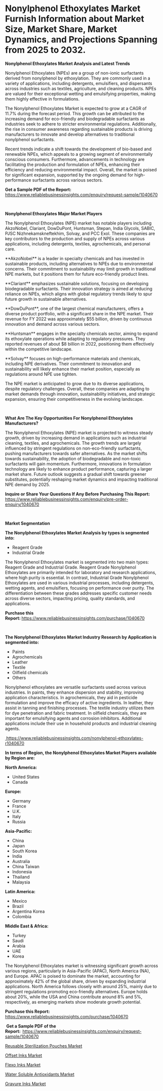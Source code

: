 <p><h1>Nonylphenol Ethoxylates Market Furnish Information about Market Size, Market Share, Market Dynamics, and Projections Spanning from 2025 to 2032.</h1></p><p><strong>Nonylphenol Ethoxylates Market Analysis and Latest Trends</strong></p>
<p><p>Nonylphenol Ethoxylates (NPEs) are a group of non-ionic surfactants derived from nonylphenol by ethoxylation. They are commonly used in a variety of applications, including detergents, emulsifiers, and dispersants across industries such as textiles, agriculture, and cleaning products. NPEs are valued for their exceptional wetting and emulsifying properties, making them highly effective in formulations.</p><p>The Nonylphenol Ethoxylates Market is expected to grow at a CAGR of 11.7% during the forecast period. This growth can be attributed to the increasing demand for eco-friendly and biodegradable surfactants as industries seek to adhere to stricter environmental regulations. Additionally, the rise in consumer awareness regarding sustainable products is driving manufacturers to innovate and develop alternatives to traditional nonylphenol surfactants.</p><p>Recent trends indicate a shift towards the development of bio-based and renewable NPEs, which appeals to a growing segment of environmentally conscious consumers. Furthermore, advancements in technology are facilitating the production and formulation of NPEs, enhancing their efficiency and reducing environmental impact. Overall, the market is poised for significant expansion, supported by the ongoing demand for high-performance surfactants across various sectors.</p></p>
<p><strong>Get a Sample PDF of the Report:&nbsp;</strong> <a href="https://www.reliablebusinessinsights.com/enquiry/request-sample/1040670?utm_campaign=1847&utm_medium=2&utm_source=Github&utm_content=ia&utm_term=02042025&utm_id=nonylphenol-ethoxylates">https://www.reliablebusinessinsights.com/enquiry/request-sample/1040670</a></p>
<p>&nbsp;</p>
<p><strong>Nonylphenol Ethoxylates Major Market Players</strong></p>
<p><p>The Nonylphenol Ethoxylates (NPE) market has notable players including AkzoNobel, Clariant, DowDuPont, Huntsman, Stepan, India Glycols, SABIC, PJSC Nizhnekamskneftekhim, Solvay, and PCC Exol. These companies are key contributors to the production and supply of NPEs across various applications, including detergents, textiles, agrochemicals, and personal care.</p><p>**AkzoNobel** is a leader in specialty chemicals and has invested in sustainable products, including alternatives to NPEs due to environmental concerns. Their commitment to sustainability may limit growth in traditional NPE markets, but it positions them for future eco-friendly product lines.</p><p>**Clariant** emphasizes sustainable solutions, focusing on developing biodegradable surfactants. Their innovation strategy is aimed at reducing reliance on NPEs, which aligns with global regulatory trends likely to spur future growth in sustainable alternatives.</p><p>**DowDuPont**, one of the largest chemical manufacturers, offers a diverse product portfolio, with a significant share in the NPE market. Their revenue for FY 2022 was approximately $55 billion, driven by continuous innovation and demand across various sectors. </p><p>**Huntsman** engages in the specialty chemicals sector, aiming to expand its ethoxylate operations while adapting to regulatory pressures. They reported revenues of about $8 billion in 2022, positioning them effectively within the competitive landscape.</p><p>**Solvay** focuses on high-performance materials and chemicals, including NPE derivatives. Their commitment to innovation and sustainability will likely enhance their market position, especially as regulations around NPE use tighten.</p><p>The NPE market is anticipated to grow due to its diverse applications, despite regulatory challenges. Overall, these companies are adapting to market demands through innovation, sustainability initiatives, and strategic expansion, ensuring their competitiveness in the evolving landscape.</p></p>
<p>&nbsp;</p>
<p><strong>What Are The Key Opportunities For Nonylphenol Ethoxylates Manufacturers?</strong></p>
<p><p>The Nonylphenol Ethoxylates (NPE) market is projected to witness steady growth, driven by increasing demand in applications such as industrial cleaning, textiles, and agrochemicals. The growth trends are largely influenced by stringent regulations on non-eco-friendly surfactants, pushing manufacturers towards safer alternatives. As the market shifts towards sustainability, the adoption of biodegradable and non-toxic surfactants will gain momentum. Furthermore, innovations in formulation technology are likely to enhance product performance, capturing a larger market share. Future outlook suggests a gradual shift towards greener substitutes, potentially reshaping market dynamics and impacting traditional NPE demand by 2025.</p></p>
<p><strong>Inquire or Share Your Questions If Any Before Purchasing This Report:</strong> <a href="https://www.reliablebusinessinsights.com/enquiry/pre-order-enquiry/1040670?utm_campaign=1847&utm_medium=2&utm_source=Github&utm_content=ia&utm_term=02042025&utm_id=nonylphenol-ethoxylates">https://www.reliablebusinessinsights.com/enquiry/pre-order-enquiry/1040670</a></p>
<p>&nbsp;</p>
<p><strong>Market Segmentation</strong></p>
<p><strong>The Nonylphenol Ethoxylates Market Analysis by types is segmented into:</strong></p>
<p><ul><li>Reagent Grade</li><li>Industrial Grade</li></ul></p>
<p><p>The Nonylphenol Ethoxylates market is segmented into two main types: Reagent Grade and Industrial Grade. Reagent Grade Nonylphenol Ethoxylates are primarily intended for laboratory and research applications, where high purity is essential. In contrast, Industrial Grade Nonylphenol Ethoxylates are used in various industrial processes, including detergents, wetting agents, and emulsifiers, focusing on performance over purity. The differentiation between these grades addresses specific customer needs across diverse sectors, impacting pricing, quality standards, and applications.</p></p>
<p><strong>Purchase this Report:&nbsp;</strong><a href="https://www.reliablebusinessinsights.com/purchase/1040670?utm_campaign=1847&utm_medium=2&utm_source=Github&utm_content=ia&utm_term=02042025&utm_id=nonylphenol-ethoxylates">https://www.reliablebusinessinsights.com/purchase/1040670</a></p>
<p>&nbsp;</p>
<p><strong>The Nonylphenol Ethoxylates Market Industry Research by Application is segmented into:</strong></p>
<p><ul><li>Paints</li><li>Agrochemicals</li><li>Leather</li><li>Textile</li><li>Oilfield chemicals</li><li>Others</li></ul></p>
<p><p>Nonylphenol ethoxylates are versatile surfactants used across various industries. In paints, they enhance dispersion and stability, improving application characteristics. In agrochemicals, they aid in pesticide formulation and improve the efficacy of active ingredients. In leather, they assist in tanning and finishing processes. The textile industry utilizes them for dye penetration and fabric treatment. In oilfield chemicals, they are important for emulsifying agents and corrosion inhibitors. Additional applications include their use in household products and industrial cleaning agents.</p></p>
<p><a href="https://www.reliablebusinessinsights.com/nonylphenol-ethoxylates-r1040670?utm_campaign=1847&utm_medium=2&utm_source=Github&utm_content=ia&utm_term=02042025&utm_id=nonylphenol-ethoxylates">&nbsp;https://www.reliablebusinessinsights.com/nonylphenol-ethoxylates-r1040670</a></p>
<p><strong>In terms of Region, the Nonylphenol Ethoxylates Market Players available by Region are:</strong></p>
<p>
    <p> <strong> North America: </strong>
        <ul>
            <li>United States</li>
            <li>Canada</li>
        </ul>
        </p> 
    <p> <strong> Europe: </strong>
        <ul>
            <li>Germany</li>
            <li>France</li>
            <li>U.K.</li>
            <li>Italy</li>
            <li>Russia</li>
        </ul>
        </p> 
    <p> <strong> Asia-Pacific: </strong>
        <ul>
            <li>China</li>
            <li>Japan</li>
            <li>South Korea</li>
            <li>India</li>
            <li>Australia</li>
            <li>China Taiwan</li>
            <li>Indonesia</li>
            <li>Thailand</li>
            <li>Malaysia</li>
        </ul>
        </p> 
    <p> <strong> Latin America: </strong>
        <ul>
            <li>Mexico</li>
            <li>Brazil</li>
            <li>Argentina Korea</li>
            <li>Colombia</li>
        </ul>
        </p> 
    <p> <strong> Middle East & Africa: </strong>
        <ul>
            <li>Turkey</li>
            <li>Saudi</li>
            <li>Arabia</li>
            <li>UAE</li>
            <li>Korea</li>
        </ul>
    </p>
    </p>
<p><p>The Nonylphenol Ethoxylates market is witnessing significant growth across various regions, particularly in Asia-Pacific (APAC), North America (NA), and Europe. APAC is poised to dominate the market, accounting for approximately 42% of the global share, driven by expanding industrial applications. North America follows closely with around 25%, mainly due to stringent regulations promoting eco-friendly alternatives. Europe holds about 20%, while the USA and China contribute around 8% and 5%, respectively, as emerging markets show moderate growth potential.</p></p>
<p><strong>Purchase this Report: </strong><a href="https://www.reliablebusinessinsights.com/purchase/1040670?utm_campaign=1847&utm_medium=2&utm_source=Github&utm_content=ia&utm_term=02042025&utm_id=nonylphenol-ethoxylates">https://www.reliablebusinessinsights.com/purchase/1040670</a></p>
<p>&nbsp;<strong>Get a Sample PDF of the Report:&nbsp;&nbsp;</strong><a href="https://www.reliablebusinessinsights.com/enquiry/request-sample/1040670?utm_campaign=1847&utm_medium=2&utm_source=Github&utm_content=ia&utm_term=02042025&utm_id=nonylphenol-ethoxylates">https://www.reliablebusinessinsights.com/enquiry/request-sample/1040670</a></p>
<p><strong></strong></p>
<p><p><a href="https://github.com/seppelharjap/Market-Research-Report-List-1/blob/main/reusable-sterilization-pouches-market.md?utm_campaign=1847&utm_medium=2&utm_source=Github&utm_content=ia&utm_term=02042025&utm_id=nonylphenol-ethoxylates">Reusable Sterilization Pouches Market</a></p><p><a href="https://github.com/olesjaquah/Market-Research-Report-List-1/blob/main/offset-inks-market.md?utm_campaign=1847&utm_medium=2&utm_source=Github&utm_content=ia&utm_term=02042025&utm_id=nonylphenol-ethoxylates">Offset Inks Market</a></p><p><a href="https://github.com/fungkychiman/Market-Research-Report-List-1/blob/main/flexo-inks-market.md?utm_campaign=1847&utm_medium=2&utm_source=Github&utm_content=ia&utm_term=02042025&utm_id=nonylphenol-ethoxylates">Flexo Inks Market</a></p><p><a href="https://github.com/edriceakeime/Market-Research-Report-List-1/blob/main/water-soluble-antioxidants-market.md?utm_campaign=1847&utm_medium=2&utm_source=Github&utm_content=ia&utm_term=02042025&utm_id=nonylphenol-ethoxylates">Water Soluble Antioxidants Market</a></p><p><a href="https://github.com/kitsossadien/Market-Research-Report-List-1/blob/main/gravure-inks-market.md?utm_campaign=1847&utm_medium=2&utm_source=Github&utm_content=ia&utm_term=02042025&utm_id=nonylphenol-ethoxylates">Gravure Inks Market</a></p></p>